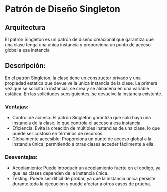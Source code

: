 # Patrón de Diseño Singleton

## Arquitectura

El patrón Singleton es un patrón de diseño creacional que garantiza que una clase tenga una única instancia y proporciona un punto de acceso global a esa instancia

## Descripción:
En el patrón Singleton, la clase tiene un constructor privado y una propiedad estática que devuelve la única instancia de la clase. La primera vez que se solicita la instancia, se crea y se almacena en una variable estática. En las solicitudes subsiguientes, se devuelve la instancia existente.

### Ventajas:

- Control de acceso: El patrón Singleton garantiza que solo haya una instancia de la clase, lo que controla el acceso a esa instancia.
- Eficiencia: Evita la creación de múltiples instancias de una clase, lo que puede ser costoso en términos de recursos.
- Globalmente accesible: Proporciona un punto de acceso global a la instancia única, permitiendo a otras clases acceder fácilmente a ella.

### Desventajas:

- Acoplamiento: Puede introducir un acoplamiento fuerte en el código, ya que las clases dependen de la instancia única.
- Testing: Puede ser difícil de probar, ya que la instancia única persiste durante toda la ejecución y puede afectar a otros casos de prueba.
